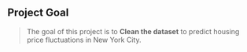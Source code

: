 ## Project Goal
> The goal of this project is to **Clean the dataset** to predict housing price fluctuations in New York City.      
   
   
   
  
  
 
   
